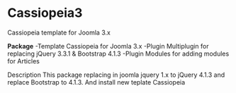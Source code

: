 # Cassiopeia3
Cassiopeia template for Joomla 3.x

**Package**
-Template Cassiopeia for Joomla 3.x
-Plugin Multiplugin for replacing jQuery 3.3.1 & Bootstrap 4.1.3
-Plugin Modules for adding modules for Articles

Description
This package replacing in joomla jquery 1.x to jQuery 4.1.3 and replace Bootstrap to 4.1.3.
And install new teplate Cassiopeia
